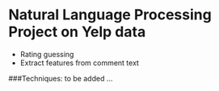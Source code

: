# Natural Language Processing Project on Yelp data 

* Rating guessing
* Extract features from comment text

###Techniques:
to be added
...